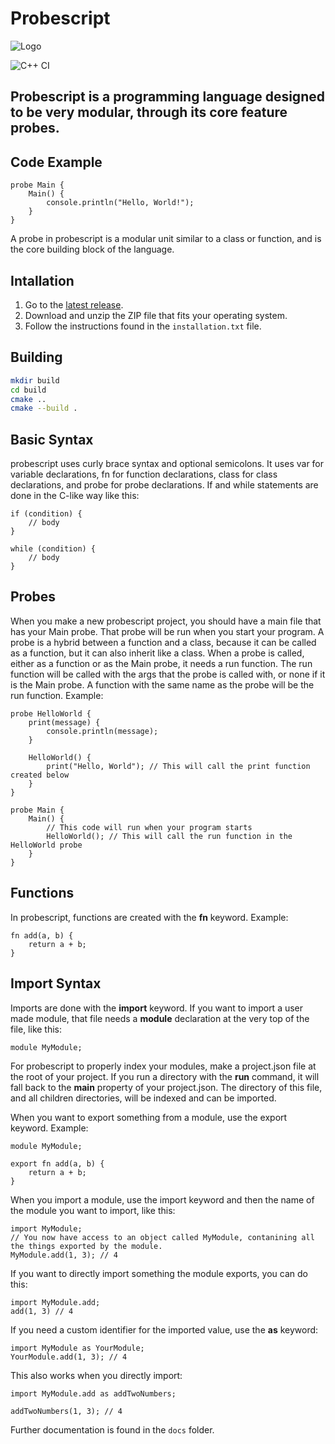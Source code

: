 # Probescript
![Logo](https://slurpy-films.github.io/probescript/probescript.png)

![C++ CI](https://github.com/slurpy-films/probescript/actions/workflows/build.yml/badge.svg)

## Probescript is a programming language designed to be very modular, through its core feature probes.

## Code Example

```probe
probe Main {
    Main() {
        console.println("Hello, World!");
    }
}
```

A probe in probescript is a modular unit similar to a class or function, and is the core building block of the language.

## Intallation
1. Go to the [latest release](https://github.com/slurpy-films/probescript/releases).
2. Download and unzip the ZIP file that fits your operating system.
3. Follow the instructions found in the `installation.txt` file.

## Building
```bash
mkdir build
cd build
cmake ..
cmake --build .
```

## Basic Syntax
probescript uses curly brace syntax and optional semicolons. It uses var for variable declarations, fn for function declarations, class for class declarations, and probe for probe declarations. If and while statements are done in the C-like way like this:
```probe
if (condition) {
    // body
}

while (condition) {
    // body
}
```

## Probes
When you make a new probescript project, you should have a main file that has your Main probe. That probe will be run when you start your program. A probe is a hybrid between a function and a class, because it can be called as a function, but it can also inherit like a class. When a probe is called, either as a function or as the Main probe, it needs a run function. The run function will be called with the args that the probe is called with, or none if it is the Main probe. A function with the same name as the probe will be the run function. Example:

```probe
probe HelloWorld {
    print(message) {
        console.println(message);
    }
    
    HelloWorld() {
        print("Hello, World"); // This will call the print function created below
    }
}

probe Main {
    Main() {
        // This code will run when your program starts
        HelloWorld(); // This will call the run function in the HelloWorld probe
    }
}
```

## Functions
In probescript, functions are created with the **fn** keyword. Example:
```probe
fn add(a, b) {
    return a + b;
}
```

## Import Syntax
Imports are done with the **import** keyword. If you want to import a user made module, that file needs a **module** declaration at the very top of the file, like this: 
```probe
module MyModule;
```
For probescript to properly index your modules, make a project.json file at the root of your project. If you run a directory with the **run** command, it will fall back to the **main** property of your project.json. The directory of this file, and all children directories, will be indexed and can be imported.

When you want to export something from a module, use the export keyword. Example:
```probe
module MyModule;

export fn add(a, b) {
    return a + b;
}
```

When you import a module, use the import keyword and then the name of the module you want to import, like this:
```probe
import MyModule;
// You now have access to an object called MyModule, contanining all the things exported by the module.
MyModule.add(1, 3); // 4
```
If you want to directly import something the module exports, you can do this:
```probe
import MyModule.add;
add(1, 3) // 4
```
If you need a custom identifier for the imported value, use the **as** keyword:
```probe
import MyModule as YourModule;
YourModule.add(1, 3); // 4
```
This also works when you directly import: 
```probe
import MyModule.add as addTwoNumbers;

addTwoNumbers(1, 3); // 4
```

Further documentation is found in the `docs` folder.
